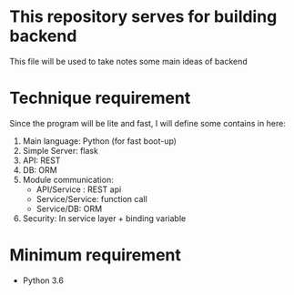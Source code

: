 # This repository serves for building backend
This file will be used to take notes some main ideas of backend

# Technique requirement
Since the program will be lite and fast, I will define some contains in here:
1. Main language: Python (for fast boot-up)
2. Simple Server: flask
3. API: REST
4. DB: ORM
5. Module communication:
    - API/Service : REST api
    - Service/Service: function call
    - Service/DB: ORM
6. Security: In service layer + binding variable

# Minimum requirement

- Python 3.6
